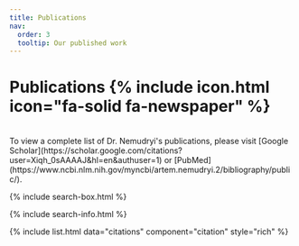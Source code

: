 ```yaml
---
title: Publications
nav:
  order: 3
  tooltip: Our published work
---
```


# Publications  {% include icon.html icon="fa-solid fa-newspaper" %}

<br>
To view a complete list of Dr. Nemudryi's publications, please visit [Google Scholar](https://scholar.google.com/citations?user=Xiqh_0sAAAAJ&hl=en&authuser=1) or [PubMed](https://www.ncbi.nlm.nih.gov/myncbi/artem.nemudryi.2/bibliography/public/).


{% include search-box.html %}

{% include search-info.html %}

{% include list.html data="citations" component="citation" style="rich" %}
